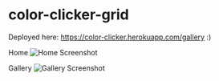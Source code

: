 # color-clicker-grid
Deployed here: https://color-clicker.herokuapp.com/gallery :)

Home
![Home Screenshot](http://i.imgur.com/zzBnBJk.png)

Gallery
![Gallery Screenshot](http://i.imgur.com/o4mBPer.png)
